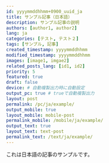 ```yaml
---
id: yyyymmddhhmm+0900_uuid_ja
title: サンプル記事（日本語）
description: サンプル記事の説明
authors: [author1, author2]
lang: ja
categories: [テスト, テスト２]
tags: [サンプル, 記事]
created_timestamp: yyyymmddhhmm
modified_timestamp: yyyymmddhhmm
images: [image1, imgae2]
related_posts_lang: [id1, id2]
priority: 5
featured: true
draft: false
device: # 自動複製出力時に自動設定
output_pc: true # trueで自動複製出力
layout: post
permalink: /pc/ja/example/
output_mobile: true
layout_mobile: mobile-post
permalink_mobile: /mobile/ja/example/
output_text: true
layout_text: text-post
permalink_text: /text/ja/example/
---
```


これは日本語の記事のサンプルです。
